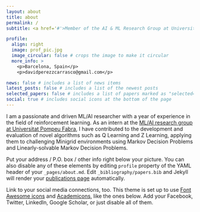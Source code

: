 ```yaml
---
layout: about
title: about
permalink: /
subtitle: <a href='#'>Member of the AI & ML Research Group at Universitat Pompeu Fabra. Exchange student at University of British Columbia</a>.

profile:
  align: right
  image: prof_pic.jpg
  image_circular: false # crops the image to make it circular
  more_info: >
    <p>Barcelona, Spain</p>
    <p>davidperezzcarrasco@gmail.com</p>

news: false # includes a list of news items
latest_posts: false # includes a list of the newest posts
selected_papers: false # includes a list of papers marked as "selected={true}"
social: true # includes social icons at the bottom of the page
---
```


I am a passionate and driven ML/AI researcher with a year of experience in the field of reinforcement learning. As an intern at the [ML/AI research group at Universitat Pompeu Fabra](https://www.upf.edu/web/ai-ml), I have contributed to the development and evaluation of novel algorithms such as Q Learning and Z Learning, applying them to challenging Minigrid environments using Markov Decision Problems and Linearly-solvable Markov Decision Problems.

Put your address / P.O. box / other info right below your picture. You can also disable any of these elements by editing `profile` property of the YAML header of your `_pages/about.md`. Edit `_bibliography/papers.bib` and Jekyll will render your [publications page](/al-folio/publications/) automatically.

Link to your social media connections, too. This theme is set up to use [Font Awesome icons](https://fontawesome.com/) and [Academicons](https://jpswalsh.github.io/academicons/), like the ones below. Add your Facebook, Twitter, LinkedIn, Google Scholar, or just disable all of them.

